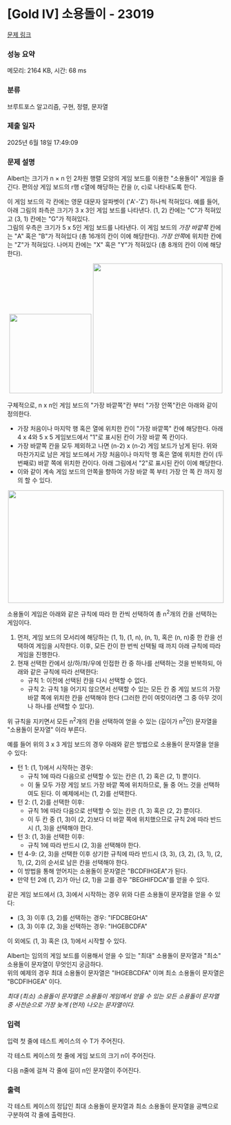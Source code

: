 # [Gold IV] 소용돌이 - 23019 

[문제 링크](https://www.acmicpc.net/problem/23019) 

### 성능 요약

메모리: 2164 KB, 시간: 68 ms

### 분류

브루트포스 알고리즘, 구현, 정렬, 문자열

### 제출 일자

2025년 6월 18일 17:49:09

### 문제 설명

<p>Albert는 크기가 n × n 인 2차원 행렬 모양의 게임 보드를 이용한 "소용돌이" 게임을 즐긴다. 편의상 게임 보드의 r행 c열에 해당하는 칸을 (r, c)로 나타내도록 한다.</p>

<p>이 게임 보드의 각 칸에는 영문 대문자 알파벳이 ('A'-'Z') 하나씩 적혀있다. 예를 들어, 아래 그림의 좌측은 크기가 3 x 3인 게임 보드를 나타낸다. (1, 2) 칸에는 "C"가 적혀있고 (3, 1) 칸에는 "G"가 적혀있다.<br>
그림의 우측은 크기가 5 x 5인 게임 보드를 나타낸다. 이 게임 보드의 <em>가장 바깥쪽</em> 칸에는 "A" 혹은 "B"가 적혀있다 (총 16개의 칸이 이에 해당한다). <em>가장 안쪽</em>에 위치한 칸에는 "Z"가 적혀있다. 나머지 칸에는 "X" 혹은 "Y"가 적혀있다 (총 8개의 칸이 이에 해당한다).</p>

<p style="text-align: center;"><img alt="" src="https://upload.acmicpc.net/e8f42741-54cb-4ede-9b2c-48dacb3f8360/-/preview/" style="height: 184px; width: 190px;">             <img alt="" src="https://upload.acmicpc.net/c4f84957-9514-4dd2-88a1-fb9c8bd5c7ad/-/preview/" style="height: 301px; width: 300px;"></p>

<p>구체적으로, n x n인 게임 보드의 "가장 바깥쪽"칸 부터 "가장 안쪽"칸은 아래와 같이 정의한다.</p>

<ul>
	<li>가장 처음이나 마지막 행 혹은 열에 위치한 칸이 "가장 바깥쪽" 칸에 해당한다. 아래 4 x 4와 5 x 5 게임보드에서 "1"로 표시된 칸이 가장 바깥 쪽 칸이다.</li>
	<li>가장 바깥쪽 칸을 모두 제외하고 나면 (n-2) x (n-2) 게임 보드가 남게 된다. 위와 마찬가지로 남은 게임 보드에서 가장 처음이나 마지막 행 혹은 열에 위치한 칸이 (두 번째로) 바깥 쪽에 위치한 칸이다. 아래 그림에서 "2"로 표시된 칸이 이에 해당한다.</li>
	<li>이와 같이 계속 게임 보드의 안쪽을 향하여 가장 바깥 쪽 부터 가장 안 쪽 칸 까지 정의 할 수 있다.</li>
</ul>

<p style="text-align: center;"><img alt="" src="https://upload.acmicpc.net/fdbb0ba7-6427-45f0-8f0e-41b707bbcfc0/-/preview/" style="height: 261px; width: 500px;"></p>

<p>소용돌이 게임은 아래와 같은 규칙에 따라 한 칸씩 선택하여 총 n<sup>2</sup>개의 칸을 선택하는 게임이다.</p>

<ol>
	<li>먼저, 게임 보드의 모서리에 해당하는 (1, 1), (1, n), (n, 1), 혹은 (n, n)중 한 칸을 선택하여 게임을 시작한다. 이후, 모든 칸이 한 번씩 선택될 때 까지 아래 규칙에 따라 게임을 진행한다.</li>
	<li>현재 선택한 칸에서 상/하/좌/우에 인접한 칸 중 하나를 선택하는 것을 반복하되, 아래와 같은 규칙에 따라 선택한다:
	<ul>
		<li>규칙 1: 이전에 선택된 칸을 다시 선택할 수 없다.</li>
		<li>규칙 2: 규칙 1을 어기지 않으면서 선택할 수 있는 모든 칸 중 게임 보드의 가장 바깥 쪽에 위치한 칸을 선택해야 한다 (그러한 칸이 여럿이라면 그 중 아무 것이나 하나를 선택할 수 있다).</li>
	</ul>
	</li>
</ol>

<p>위 규칙을 지키면서 모든 n<sup>2</sup>개의 칸을 선택하여 얻을 수 있는 (길이가 n<sup>2</sup>인) 문자열을 "소용돌이 문자열" 이라 부른다.</p>

<p>예를 들어 위의 3 x 3 게임 보드의 경우 아래와 같은 방법으로 소용돌이 문자열을 얻을 수 있다:</p>

<ul>
	<li>턴 1: (1, 1)에서 시작하는 경우:
	<ul>
		<li>규칙 1에 따라 다음으로 선택할 수 있는 칸은 (1, 2) 혹은 (2, 1) 뿐이다.</li>
		<li>이 둘 모두 가장 게임 보드 가장 바깥 쪽에 위치하므로, 둘 중 어느 것을 선택하여도 된다. 이 예제에서는 (1, 2)를 선택한다.</li>
	</ul>
	</li>
	<li>턴 2: (1, 2)를 선택한 이후:
	<ul>
		<li>규칙 1에 따라 다음으로 선택할 수 있는 칸은 (1, 3) 혹은 (2, 2) 뿐이다.</li>
		<li>이 두 칸 중 (1, 3)이 (2, 2)보다 더 바깥 쪽에 위치했으므로 규칙 2에 따라 반드시 (1, 3)을 선택해야 한다.</li>
	</ul>
	</li>
	<li>턴 3: (1, 3)을 선택한 이후:
	<ul>
		<li>규칙 1에 따라 반드시 (2, 3)을 선택해야 한다.</li>
	</ul>
	</li>
	<li>턴 4-9: (2, 3)을 선택한 이후 상기한 규칙에 따라 반드시 (3, 3), (3, 2), (3, 1), (2, 1), (2, 2)의 순서로 남은 칸을 선택해야 한다.</li>
	<li>이 방법을 통해 얻어지는 소용돌이 문자열은 "BCDFIHGEA"가 된다.</li>
	<li>만약 턴 2에 (1, 2)가 아닌 (2, 1)을 고를 경우 "BEGHIFDCA"를 얻을 수 있다.</li>
</ul>

<p>같은 게임 보드에서 (3, 3)에서 시작하는 경우 위와 다른 소용돌이 문자열을 얻을 수 있다:</p>

<ul>
	<li>(3, 3) 이후 (3, 2)를 선택하는 경우: "IFDCBEGHA"</li>
	<li>(3, 3) 이후 (2, 3)을 선택하는 경우: "IHGEBCDFA"</li>
</ul>

<p>이 외에도 (1, 3) 혹은 (3, 1)에서 시작할 수 있다.</p>

<p>Albert는 임의의 게임 보드를 이용해서 얻을 수 있는 "최대" 소용돌이 문자열과 "최소" 소용돌이 문자열이 무엇인지 궁금하다.<br>
위의 예제의 경우 최대 소용돌이 문자열은 "IHGEBCDFA" 이며 최소 소용돌이 문자열은 "BCDFIHGEA" 이다.</p>

<p><em>최대 (최소) 소용돌이 문자열은 소용돌이 게임에서 얻을 수 있는 모든 소용돌이 문자열 중 사전순으로 가장 늦게 (먼저) 나오는 문자열이다.</em></p>

### 입력 

 <p>입력 첫 줄에 테스트 케이스의 수 T가 주어진다.</p>

<p>각 테스트 케이스의 첫 줄에 게임 보드의 크기 n이 주어진다.</p>

<p>다음 n줄에 걸쳐 각 줄에 길이 n인 문자열이 주어진다.</p>

### 출력 

 <p>각 테스트 케이스의 정답인 최대 소용돌이 문자열과 최소 소용돌이 문자열을 공백으로 구분하여 각 줄에 출력한다.</p>

